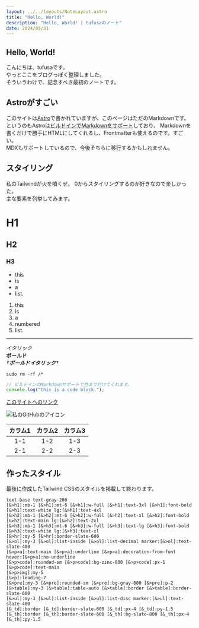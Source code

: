```yaml
---
layout: ../../layouts/NoteLayout.astro
title: "Hello, World!"
description: "Hello, World! | tufusaのノート"
date: 2024/05/31
---
```


## Hello, World!

こんにちは、tufusaです。  
やっとここをブログっぽく整理しました。  
そういうわけで、記念すべき最初のノートです。

## Astroがすごい

このサイトは[Astro](https://astro.build/)で書かれていますが、このページはただのMarkdownです。  
というのもAstroは[ビルドインでMarkdownをサポート](https://docs.astro.build/ja/guides/markdown-content/)しており、
Markdownを書くだけで勝手にHTMLにしてくれるし、Frontmatterも使えるのです。すごい。  
MDXもサポートしているので、今後そちらに移行するかもしれません。

## スタイリング

私のTailwindが火を噴くぜ。
0からスタイリングするのが好きなので楽しかった。  
主な要素を列挙してみます。

# H1
## H2
### H3

- this
- is
- a
- list.

1. this
2. is
3. a
4. numbered
5. list.

---

*イタリック*  
**ボールド**  
***†ボールドイタリック†***


`sudo rm -rf /*`

```ts
// ビルドインのMarkdownサポートで色まで付けてくれます。
console.log("this is a code block.");
```


[このサイトへのリンク](https://tufusa.net/)

![私のGitHubのアイコン](https://avatars.githubusercontent.com/u/77904659)

| カラム1 | カラム2 | カラム3 |
| :-----: | :-----: | :-----: |
|   1-1   |   1-2   |   1-3   |
|   2-1   |   2-2   |   2-3   |

## 作ったスタイル

最後に作成したTailwind CSSのスタイルを掲載して終わります。

```
text-base text-gray-200
[&>h1]:mb-1 [&>h1]:mt-6 [&>h1]:w-full [&>h1]:text-3xl [&>h1]:font-bold [&>h1]:text-white lg:[&>h1]:text-4xl
[&>h2]:mb-1 [&>h2]:mt-6 [&>h2]:w-full [&>h2]:text-xl [&>h2]:font-bold [&>h2]:text-main lg:[&>h2]:text-2xl
[&>h3]:mb-1 [&>h3]:mt-6 [&>h3]:w-full [&>h3]:text-lg [&>h3]:font-bold [&>h3]:text-white lg:[&>h3]:text-xl
[&>hr]:my-5 [&>hr]:border-slate-600
[&>ol]:my-3 [&>ol]:list-inside [&>ol]:list-decimal marker:[&>ol]:text-slate-400
[&>p>a]:text-main [&>p>a]:underline [&>p>a]:decoration-from-font hover:[&>p>a]:no-underline
[&>p>code]:rounded-sm [&>p>code]:bg-zinc-800 [&>p>code]:px-1 [&>p>code]:text-main
[&>p>img]:my-5
[&>p]:leading-7
[&>pre]:my-3 [&>pre]:rounded-sm [&>pre]:bg-gray-800 [&>pre]:p-2
[&>table]:my-3 [&>table]:table-auto [&>table]:border [&>table]:border-slate-600
[&>ul]:my-3 [&>ul]:list-inside [&>ul]:list-disc marker:[&>ul]:text-slate-400
[&_td]:border [&_td]:border-slate-600 [&_td]:px-4 [&_td]:py-1.5
[&_th]:border [&_th]:border-slate-600 [&_th]:bg-slate-800 [&_th]:px-4 [&_th]:py-1.5
```
